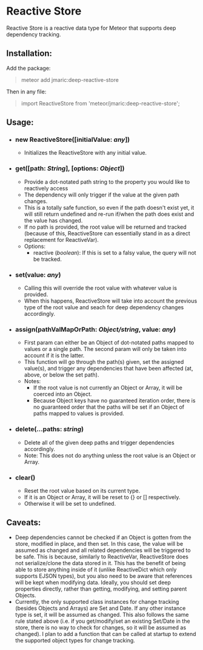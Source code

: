 # Reactive Store

Reactive Store is a reactive data type for Meteor that supports deep dependency tracking.

## Installation:
Add the package:
> meteor add jmaric:deep-reactive-store

Then in any file:
> import ReactiveStore from 'meteor/jmaric:deep-reactive-store';

## Usage:
- ### new ReactiveStore([initialValue: _any_])
    - Initializes the ReactiveStore with any initial value.
- ### get([path: _String_], [options: _Object_])
    - Provide a dot-notated path string to the property you would like to reactively access
    - The dependency will only trigger if the value at the given path changes.
    - This is a totally safe function, so even if the path doesn't exist yet, it will still return undefined and re-run if/when the path does exist and the value has changed.
    - If no path is provided, the root value will be returned and tracked (because of this, ReactiveStore can essentially stand in as a direct replacement for ReactiveVar).
    - Options:
        - reactive (_boolean_): If this is set to a falsy value, the query will not be tracked.
- ### set(value: _any_)
    - Calling this will override the root value with whatever value is provided.
    - When this happens, ReactiveStore will take into account the previous type of the root value and seach for deep dependency changes accordingly.
- ### assign(pathValMapOrPath: _Object/string_, value: _any_)
    - First param can either be an Object of dot-notated paths mapped to values or a single path. The second param will only be taken into account if it is the latter.
    - This function will go through the path(s) given, set the assigned value(s), and trigger any dependencies that have been affected (at, above, or below the set path).
    - Notes:
        - If the root value is not currently an Object or Array, it will be coerced into an Object.
        - Because Object keys have no guaranteed iteration order, there is no guaranteed order that the paths will be set if an Object of paths mapped to values is provided.
- ### delete(...paths: _string_)
    - Delete all of the given deep paths and trigger dependencies accordingly.
    - Note: This does not do anything unless the root value is an Object or Array.
- ### clear()
    - Reset the root value based on its current type.
    - If it is an Object or Array, it will be reset to {} or [] respectively.
    - Otherwise it will be set to undefined.

## Caveats:
- Deep dependencies cannot be checked if an Object is gotten from the store, modified in place, and then set. In this case, the value will be assumed as changed and all related dependencies will be triggered to be safe. This is because, similarly to ReactiveVar, ReactiveStore does not serialize/clone the data stored in it. This has the benefit of being able to store anything inside of it (unlike ReactiveDict which only supports EJSON types), but you also need to be aware that references will be kept when modifying data. Ideally, you should set deep properties directly, rather than getting, modifying, and setting parent Objects.
- Currently, the only supported class instances for change tracking (besides Objects and Arrays) are Set and Date. If any other instance type is set, it will be assumed as changed. This also follows the same rule stated above (i.e. if you get/modify/set an existing Set/Date in the store, there is no way to check for changes, so it will be assumed as changed). I plan to add a function that can be called at startup to extend the supported object types for change tracking.